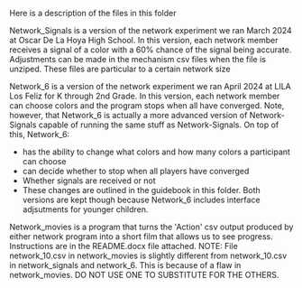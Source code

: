 Here is a description of the files in this folder

Network_Signals is a version of the network experiment we ran March 2024 at Oscar De La Hoya High School. In this version, each network member receives a signal
of a color with a 60% chance of the signal being accurate. Adjustments can be made in the mechanism csv files when the file is unziped.
These files are particular to a certain network size

Network_6 is a version of the network experiment we ran April 2024 at LILA Los Feliz for K through 2nd Grade. In this version, each network member can choose
colors and the program stops when all have converged.
Note, however, that Network_6 is actually a more advanced version of Network-Signals capable of running the same stuff as Network-Signals. On top of this, Network_6:
- has the ability to change what colors and how many colors a participant can choose
- can decide whether to stop when all players have converged
- Whether signals are received or not
- These changes are outlined in the guidebook in this folder. Both versions are kept though because Network_6 includes interface adjsutments for younger children.
  
Network_movies is a program that turns the 'Action' csv output produced by either network program into a short film that allows us to see progress. Instructions are
in the README.docx file attached.
NOTE: File network_10.csv in network_movies is slightly different from network_10.csv in network_signals and network_6. This is because of a flaw in network_movies. DO NOT 
USE ONE TO SUBSTITUTE FOR THE OTHERS.
